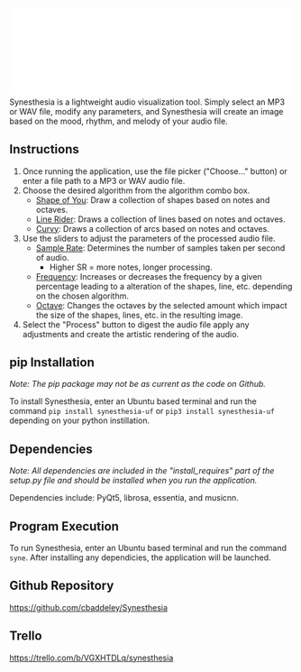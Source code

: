 <img src="https://github.com/cbaddeley/Synesthesia/blob/main/src/synesthesia/images/main_logo.svg" width="500"/>
Synesthesia is a lightweight audio visualization tool. Simply select an MP3 or WAV file, modify any parameters, and Synesthesia will create an image based on the mood, rhythm, and melody of your audio file.

## Instructions ##
1. Once running the application, use the file picker ("Choose..." button) or enter a file path to a MP3 or WAV audio file. 
2. Choose the desired algorithm from the algorithm combo box.
    - <ins>Shape of You</ins>: Draw a collection of shapes based on notes and octaves.
    - <ins>Line Rider</ins>: Draws a collection of lines based on notes and octaves.
    - <ins>Curvy</ins>: Draws a collection of arcs based on notes and octaves.
3. Use the sliders to adjust the parameters of the processed audio file.
    - <ins>Sample Rate</ins>: Determines the number of samples taken per second of audio.
      - Higher SR = more notes, longer processing.
    - <ins>Frequency</ins>: Increases or decreases the frequency by a given percentage leading to a alteration of the shapes, line, etc. depending on the chosen algorithm.
    - <ins>Octave</ins>: Changes the octaves by the selected amount which impact the size of the shapes, lines, etc. in the resulting image.
4. Select the "Process" button to digest the audio file apply any adjustments and create the artistic rendering of the audio.

## pip Installation ## 
_Note: The pip package may not be as current as the code on Github._

To install Synesthesia, enter an Ubuntu based terminal and run the command `pip install synesthesia-uf` or `pip3 install synesthesia-uf` depending on your python instillation.

## Dependencies ## 
_Note: All dependencies are included in the "install_requires" part of the setup.py file and should be installed when you run the application._

Dependencies include: PyQt5, librosa, essentia, and musicnn.

## Program Execution ##
To run Synesthesia, enter an Ubuntu based terminal and run the command `syne`. After installing any dependicies, the application will be launched.

## Github Repository ##
https://github.com/cbaddeley/Synesthesia

## Trello ##
https://trello.com/b/VGXHTDLq/synesthesia
